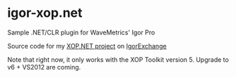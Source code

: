 igor-xop.net
============

Sample .NET/CLR plugin for WaveMetrics' Igor Pro


Source code for my [XOP.NET project](http://www.igorexchange.com/project/xop-net) on [IgorExchange](http://www.igorexchange.com/)

Note that right now, it only works with the XOP Toolkit version 5.  Upgrade to v6 + VS2012 are coming.

